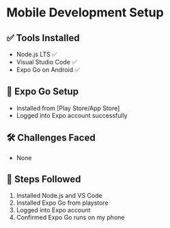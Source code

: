 # Mobile Development Setup

## ✅ Tools Installed

- Node.js LTS ✅
- Visual Studio Code ✅
- Expo Go on Android ✅

## 📲 Expo Go Setup

- Installed from [Play Store/App Store]
- Logged into Expo account successfully

## 🛠️ Challenges Faced

- None

## 📌 Steps Followed

1. Installed Node.js and VS Code
2. Installed Expo Go from playstore
3. Logged into Expo account
4. Confirmed Expo Go runs on my phone
